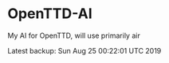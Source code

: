 # OpenTTD-AI
My AI for OpenTTD, will use primarily air

Latest backup: Sun Aug 25 00:22:01 UTC 2019
